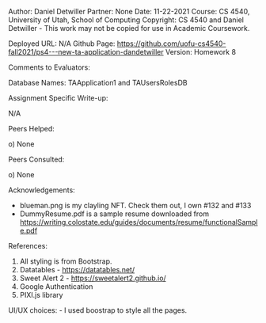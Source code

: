 ﻿Author:    Daniel Detwiller
Partner:   None
Date:      11-22-2021
Course:    CS 4540, University of Utah, School of Computing
Copyright: CS 4540 and Daniel Detwiller - This work may not be copied for use in Academic Coursework.

Deployed URL:  N/A
Github Page:   https://github.com/uofu-cs4540-fall2021/ps4---new-ta-application-dandetwiller
Version: Homework 8

Comments to Evaluators:

  Database Names: TAApplication1 and TAUsersRolesDB

Assignment Specific Write-up:

  N/A

Peers Helped:

  o) None

Peers Consulted:

   o) None

Acknowledgements:
   - blueman.png is my clayling NFT. Check them out, I own #132 and #133
   - DummyResume.pdf is a sample resume downloaded from https://writing.colostate.edu/guides/documents/resume/functionalSample.pdf

References:

   1. All styling is from Bootstrap.
   2. Datatables - https://datatables.net/
   3. Sweet Alert 2 - https://sweetalert2.github.io/
   4. Google Authentication
   5. PIXI.js library

UI/UX choices:
	- I used boostrap to style all the pages.